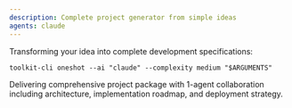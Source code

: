 ```yaml
---
description: Complete project generator from simple ideas
agents: claude
---
```


Transforming your idea into complete development specifications:

`toolkit-cli oneshot --ai "claude" --complexity medium "$ARGUMENTS"`

Delivering comprehensive project package with 1-agent collaboration including architecture, implementation roadmap, and deployment strategy.

